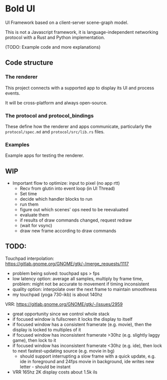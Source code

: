 # Bold UI

UI Framework based on a client-server scene-graph model.

This is not a Javascript framework, it is language-independent networking protocol with a Rust and Python implementation.

(TODO: Example code and more explanations)

## Code structure

### The renderer

This project connects with a supported app to display its UI and process events.

It will be cross-platform and always open-source.

### The protocol and protocol_bindings

These define how the renderer and apps communicate, particularly the `protocol/spec.md` and `protocol/src/lib.rs` files.

### Examples

Example apps for testing the renderer.


## WIP

- Important flow to optimize: input to pixel (no app rtt)
  - Recv from glutin into event loop (in UI Thread)
  - Set time
  - decide which handler blocks to run
  - run them
  - figure out which scenes' ops need to be reevaluated
  - evaluate them
  - if results of draw commands changed, request redraw
  - (wait for vsync)
  - draw new frame according to draw commands

## TODO:

Touchpad interpolation: https://gitlab.gnome.org/GNOME/gtk/-/merge_requests/1117

- problem being solved: touchpad sps > fps
- low latency option: average all samples, multiply by frame time, problem: might not be accurate to movement if timing inconsistent
- quality option: interpolate over the next frame to maintain smoothness
- my touchpad (yoga 730-ikb) is about 140hz

VRR: https://gitlab.gnome.org/GNOME/gtk/-/issues/2959

- great opportunity since we control whole stack
- if focused window is fullscreen it locks the display to itself
- if focused window has a consistent framerate (e.g. movie), then the display is locked to multiples of it
- if focused window has inconsistent framerate >30hz (e.g. slightly laggy game), then lock to it
- if focused window has inconsistent framerate <30hz (e.g. ide), then lock to next fastest-updating source (e.g. movie in bg)
  - should support interrupting a slow frame with a quick update, e.g. ide in foreground and 24fps movie in background, ide writes new letter - should be instant
- VRR 165hz 2K display costs about 1.5k ils
